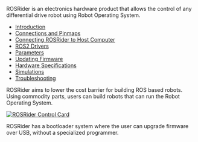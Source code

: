 ROSRider is an electronics hardware product that allows the control of any differential drive robot using Robot Operating System. 

- [Introduction](01_INTRO/README.md)
- [Connections and Pinmaps](02_PINMAP/README.md)
- [Connecting ROSRider to Host Computer](03_CONNECT/README.md)
- [ROS2 Drivers](04_DRIVERS/README.md)
- [Parameters](05_PARAMETERS/README.md)
- [Updating Firmware](06_FIRMWARE/README.md)
- [Hardware Specifications](07_HARDWARE/README.md)
- [Simulations](09_SIMULATIONS/README.md)
- [Troubleshooting](10_DEBUG/README.md)


ROSRider aims to lower the cost barrier for building ROS based robots. Using commodity parts, users can build robots that can run the Robot Operating System.

[![ROSRider Control Card](/images/ROSRider4D.png)](https://acada.dev/products)

ROSRider has a bootloader system where the user can upgrade firmware over USB, without a specialized programmer.